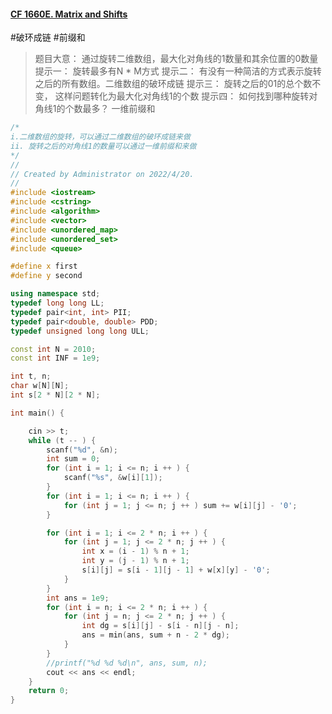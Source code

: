 #### [CF 1660E. Matrix and Shifts](https://codeforces.com/contest/1660/problem/E)
#破环成链 #前缀和
> 题目大意：
> 通过旋转二维数组，最大化对角线的1数量和其余位置的0数量
> 提示一：
> 	旋转最多有N * M方式
> 提示二：
> 	有没有一种简洁的方式表示旋转之后的所有数组。二维数组的破环成链
> 提示三：
> 	旋转之后的01的总个数不变， 这样问题转化为最大化对角线1的个数
> 提示四：
> 	如何找到哪种旋转对角线1的个数最多？ 一维前缀和
~~~c++
/*
i.二维数组的旋转，可以通过二维数组的破环成链来做
ii. 旋转之后的对角线1的数量可以通过一维前缀和来做
*/
//
// Created by Administrator on 2022/4/20.
//
#include <iostream>
#include <cstring>
#include <algorithm>
#include <vector>
#include <unordered_map>
#include <unordered_set>
#include <queue>

#define x first
#define y second

using namespace std;
typedef long long LL;
typedef pair<int, int> PII;
typedef pair<double, double> PDD;
typedef unsigned long long ULL;

const int N = 2010;
const int INF = 1e9;

int t, n;
char w[N][N];
int s[2 * N][2 * N];

int main() {

    cin >> t;
    while (t -- ) {
        scanf("%d", &n);
        int sum = 0;
        for (int i = 1; i <= n; i ++ ) {
            scanf("%s", &w[i][1]);
        }
        for (int i = 1; i <= n; i ++ ) {
            for (int j = 1; j <= n; j ++ ) sum += w[i][j] - '0';
        }

        for (int i = 1; i <= 2 * n; i ++ ) {
            for (int j = 1; j <= 2 * n; j ++ ) {
                int x = (i - 1) % n + 1;
                int y = (j - 1) % n + 1;
                s[i][j] = s[i - 1][j - 1] + w[x][y] - '0';
            }
        }
        int ans = 1e9;
        for (int i = n; i <= 2 * n; i ++ ) {
            for (int j = n; j <= 2 * n; j ++ ) {
                int dg = s[i][j] - s[i - n][j - n];
                ans = min(ans, sum + n - 2 * dg);
            }
        }
        //printf("%d %d %d\n", ans, sum, n);
        cout << ans << endl;
    }
    return 0;
}
~~~